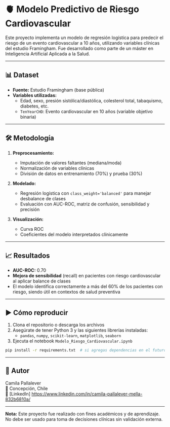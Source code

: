 # 🫀 Modelo Predictivo de Riesgo Cardiovascular

Este proyecto implementa un modelo de regresión logística para predecir el riesgo de un evento cardiovascular a 10 años, utilizando variables clínicas del estudio Framingham. Fue desarrollado como parte de un máster en Inteligencia Artificial Aplicada a la Salud.

---

## 📊 Dataset
- **Fuente:** Estudio Framingham (base pública)
- **Variables utilizadas:**
  - Edad, sexo, presión sistólica/diastólica, colesterol total, tabaquismo, diabetes, etc.
  - `TenYearCHD`: Evento cardiovascular en 10 años (variable objetivo binaria)

---

## 🛠️ Metodología

1. **Preprocesamiento:**
   - Imputación de valores faltantes (mediana/moda)
   - Normalización de variables clínicas
   - División de datos en entrenamiento (70%) y prueba (30%)

2. **Modelado:**
   - Regresión logística con `class_weight='balanced'` para manejar desbalance de clases
   - Evaluación con AUC-ROC, matriz de confusión, sensibilidad y precisión

3. **Visualización:**
   - Curva ROC
   - Coeficientes del modelo interpretados clínicamente

---

## 📈 Resultados

- **AUC-ROC:** 0.70
- **Mejora de sensibilidad** (recall) en pacientes con riesgo cardiovascular al aplicar balance de clases
- El modelo identifica correctamente a más del 60% de los pacientes con riesgo, siendo útil en contextos de salud preventiva

---

## ▶️ Cómo reproducir

1. Clona el repositorio o descarga los archivos
2. Asegúrate de tener Python 3 y las siguientes librerías instaladas:
   - `pandas`, `numpy`, `scikit-learn`, `matplotlib`, `seaborn`
3. Ejecuta el notebook `Modelo_Riesgo_Cardiovascular.ipynb`

```bash
pip install -r requirements.txt  # si agregas dependencias en el futuro
```

---

## 📌 Autor

Camila Pallalever  
📍 Concepción, Chile  
🔗 [LinkedIn] https://www.linkedin.com/in/camila-pallalever-mella-832b6810a/

---

**Nota:** Este proyecto fue realizado con fines académicos y de aprendizaje. No debe ser usado para toma de decisiones clínicas sin validación externa.
